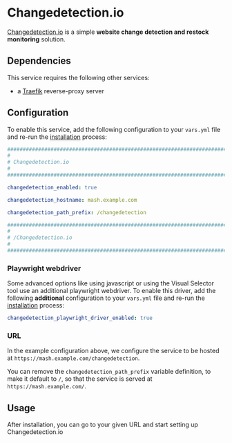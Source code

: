 # Changedetection.io

[Changedetection.io](https://github.com/dgtlmoon/changedetection.io) is a simple **website change detection and restock monitoring** solution.


## Dependencies

This service requires the following other services:

- a [Traefik](traefik.md) reverse-proxy server


## Configuration

To enable this service, add the following configuration to your `vars.yml` file and re-run the [installation](../installing.md) process:

```yaml
########################################################################
#                                                                      #
# Changedetection.io                                                   #
#                                                                      #
########################################################################

changedetection_enabled: true

changedetection_hostname: mash.example.com

changedetection_path_prefix: /changedetection

########################################################################
#                                                                      #
# /Changedetection.io                                                  #
#                                                                      #
########################################################################
```

### Playwright webdriver

Some advanced options like using javascript or using the Visual Selector tool use an additional playwright webdriver. To enable this driver, add the following **additional**  configuration to your `vars.yml` file and re-run the [installation](../installing.md) process:

```yaml
changedetection_playwright_driver_enabled: true
```


### URL

In the example configuration above, we configure the service to be hosted at `https://mash.example.com/changedetection`.

You can remove the `changedetection_path_prefix` variable definition, to make it default to `/`, so that the service is served at `https://mash.example.com/`.

## Usage

After installation, you can go to your given URL and start setting up Changedetection.io
